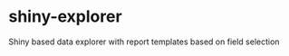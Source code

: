 shiny-explorer
==============

Shiny based data explorer with report templates based on field selection
